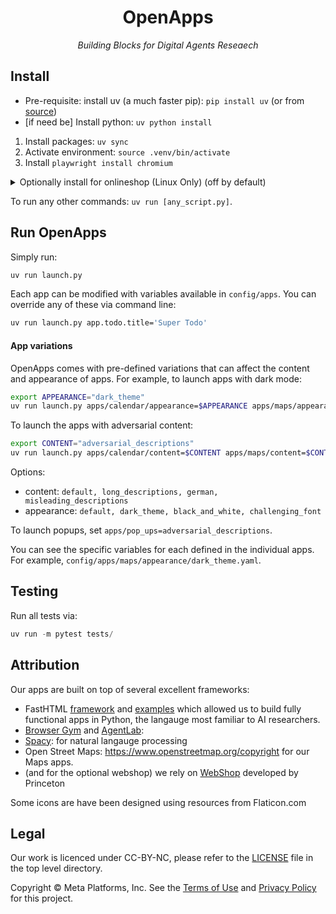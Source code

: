 

<div align="center">

 # OpenApps
 
*Building Blocks for Digital Agents Reseaech*

</div>

## Install

- Pre-requisite: install uv (a much faster pip): `pip install uv` (or from [source](https://docs.astral.sh/uv/getting-started/installation/))
- [if need be] Install python: `uv python install`

1) Install packages: `uv sync`
2) Activate environment: `source .venv/bin/activate`
3) Install `playwright install chromium`

<details > 
<summary>
 Optionally install for onlineshop (Linux Only) (off by default)
</summary>

`Onlineshop java + spacy configuration`

4) Prepare Java, Webshop data and spacy model: `chmod +x setup.sh` and `./setup.sh`
5) Designate Java path: `source setup_javapath.sh`
6) Check `java -version` gives you `java version "21.0.1"`
7) Build search engine indexes: `chmod +x setup_pyserini.sh` and `./setup_pyserini.sh`

**Congratulations! The onlineshop is ready to be used. Remember in future, always run `source setup_javapath.sh` to configure Java path before launching onlineshop-related tasks.**

`Map planning usage`

Prerequisite: Java 21.
- Note. By default it is turned off (see `config/apps/maps/default.yaml`); if turned on, wait for ~30 seconds for the planner to run in the backend.

8) Navigate to map: `cd src/web_agent_playground/playground_server/map_app/`
9) Grant access and download necessary files: `chmod +x setup_planner.sh` and `./setup_planner.sh`

Finally, launch with
```
uv run launch_experiment.py only_run_apps=True mode=aws_a100_cpu_only use_wandb=False apps.onlineshop.enable=True
```
</details>

To run any other commands: `uv run [any_script.py]`.

## Run OpenApps

Simply run:

```bash
uv run launch.py 
```

Each app can be modified with variables available in `config/apps`. You can override any of these via command line:

```bash
uv run launch.py app.todo.title='Super Todo'
```

#### App variations
OpenApps comes with pre-defined variations that can affect the content and appearance of apps. For example, to launch apps with dark mode:

```bash
export APPEARANCE="dark_theme" 
uv run launch.py apps/calendar/appearance=$APPEARANCE apps/maps/appearance=$APPEARANCE apps/start_page/appearance=$APPEARANCE apps/messenger/appearance=$APPEARANCE
```

To launch the apps with adversarial content:
```bash
export CONTENT="adversarial_descriptions" 
uv run launch.py apps/calendar/content=$CONTENT apps/maps/content=$CONTENT apps/start_page/content=$CONTENT apps/messenger/content=$CONTENT apps/todo/content=$CONTENT apps/pop_ups=$CONTENT
```

Options:
- content: `default, long_descriptions, german, misleading_descriptions`
- appearance: `default, dark_theme, black_and_white, challenging_font`

To launch popups, set `apps/pop_ups=adversarial_descriptions`.

You can see the specific variables for each defined in the individual apps. For example, `config/apps/maps/appearance/dark_theme.yaml`.

## Testing

Run all tests via:

```python
uv run -m pytest tests/
```


## Attribution

Our apps are built on top of several excellent frameworks:  

- FastHTML [framework](https://github.com/AnswerDotAI/fasthtml) and [examples](https://github.com/AnswerDotAI/fasthtml-example) which allowed us to build fully functional apps in Python, the langauge most familiar to AI researchers.
- [Browser Gym](https://github.com/ServiceNow/BrowserGym/blob/main/LICENSE) and [AgentLab](https://github.com/ServiceNow/AgentLab/blob/main/LICENSE):
- [Spacy](https://github.com/innoq/spacy/blob/main/LICENSE): for natural langauge processing
- Open Street Maps: https://www.openstreetmap.org/copyright for our Maps apps.
- (and for the optional webshop) we rely on [WebShop](https://github.com/princeton-nlp/WebShop/blob/master/LICENSE.md) developed by Princeton 

Some icons are have been designed using resources from Flaticon.com

## Legal

Our work is licenced under CC-BY-NC, please refer to the [LICENSE](LICENSE) file in the top level directory.

Copyright © Meta Platforms, Inc. See the [Terms of Use](https://opensource.fb.com/legal/terms/) and [Privacy Policy](https://opensource.fb.com/legal/privacy/) for this project.
